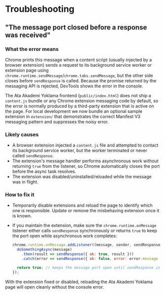 # Troubleshooting

## "The message port closed before a response was received"

### What the error means
Chrome prints this message when a content script (usually injected by a browser extension) sends a request to its background service worker or extension page using `chrome.runtime.sendMessage`/`chrome.tabs.sendMessage`, but the other side closes before `sendResponse` is called. Because the promise returned by the messaging API is rejected, DevTools shows the error in the console.

The Ata Akademi Yoklama frontend (`public/index.html`) does not ship a `content.js` bundle or any Chrome extension messaging code by default, so the error is normally produced by a third-party extension that is active on the page. For local development we now bundle an optional sample extension in `extension/` that demonstrates the correct Manifest V3 messaging pattern and suppresses the noisy error.

### Likely causes
* A browser extension injected a `content.js` file and attempted to contact its background service worker, but the worker terminated or never called `sendResponse`.
* The extension's message handler performs asynchronous work without returning `true` from the listener, so Chrome automatically closes the port before the async task resolves.
* The extension was disabled/uninstalled/reloaded while the message was in flight.

### How to fix it
* Temporarily disable extensions and reload the page to identify which one is responsible. Update or remove the misbehaving extension once it is known.
* If you maintain the extension, make sure the `chrome.runtime.onMessage` listener either calls `sendResponse` synchronously or returns `true` to keep the port open while asynchronous work completes:

  ```js
  chrome.runtime.onMessage.addListener((message, sender, sendResponse) => {
    doSomethingAsync(message)
      .then(result => sendResponse({ ok: true, result }))
      .catch(error => sendResponse({ ok: false, error: error.message }));

    return true; // keeps the message port open until sendResponse is called
  });
  ```

With the extension fixed or disabled, reloading the Ata Akademi Yoklama page will open cleanly without the console error.
